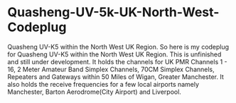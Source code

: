 # Quasheng-UV-5k-UK-North-West-Codeplug
Quasheng UV-K5 within the North West UK Region. 
So here is my codeplug for Quasheng UV-K5 within the North West UK Region. This is unfinished and still under development. It holds the channels for UK PMR Channels 1 - 16, 2 Meter Amateur Band Simplex Channels, 70CM Simplex Channels, Repeaters and Gateways within 50 Miles of Wigan, Greater Manchester. It also holds the receive frequencies for a few local airports namely Manchester, Barton Aerodrome(City Airport) and Liverpool.
